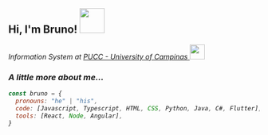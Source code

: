 <h2> Hi, I'm Bruno! <img src="https://media.giphy.com/media/KcWdO5QnBY8vu5odJO/giphy.gif" width="50"></h2>

<p><em>Information System at <a href="https://www.puc-campinas.edu.br">PUCC - University of Campinas  </a><img src="https://upload.wikimedia.org/wikipedia/commons/5/58/Astronaut_-_Idil_Keysan_-_Wikimedia_Giphy_stickers_2019.gif" width="30">

### A little more about me...  
```javascript
const bruno = {
  pronouns: "he" | "his",
  code: [Javascript, Typescript, HTML, CSS, Python, Java, C#, Flutter],
  tools: [React, Node, Angular],
}
```
